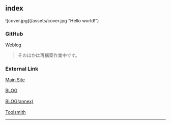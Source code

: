 ## index
![cover.jpg](/assets/cover.jpg “Hello world!”)

### GitHub

[Weblog](https://watanabe3tipapa.github.io/)  

>そのほかは再構築作業中です。  

### External Link

[Main Site](http://watanabe3ti.com)  
<br>
[BLOG](https://watanabe3ti.txt-nifty.com/)  
<br>
[BLOG(annex)](https://wiki.watanabe3ti.com)  
<br>
[Toolsmith](https://toolsmith.watanabe3ti.com)  


---
